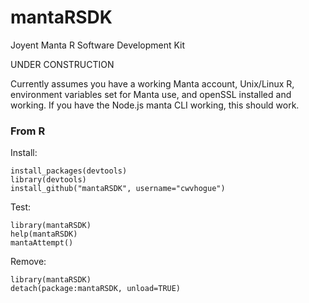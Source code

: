 mantaRSDK
=========

Joyent Manta R Software Development Kit

UNDER CONSTRUCTION

Currently assumes you have a working Manta account, Unix/Linux R, 
environment variables set for Manta use, and openSSL installed and
working. If you have the Node.js manta CLI working, this should work.


### From R ###


Install:
```
install_packages(devtools)
library(devtools)
install_github("mantaRSDK", username="cwvhogue")
```

Test:
```
library(mantaRSDK)
help(mantaRSDK)
mantaAttempt()
```

Remove:
```
library(mantaRSDK)
detach(package:mantaRSDK, unload=TRUE)
```
